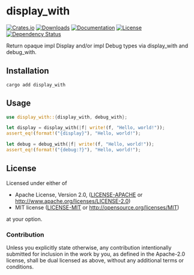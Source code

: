 # display_with

[![Crates.io](https://img.shields.io/crates/v/display_with)](https://crates.io/crates/display_with)
[![Downloads](https://img.shields.io/crates/d/display_with.svg)](https://crates.io/crates/display_with)
[![Documentation](https://docs.rs/display_with/badge.svg)](https://docs.rs/display_with)
[![License](https://img.shields.io/crates/l/display_with)](https://crates.io/crates/display_with)
[![Dependency Status](https://deps.rs/repo/github/JohnScience/display_with/status.svg)](https://deps.rs/repo/github/JohnScience/display_with)

Return opaque impl Display and/or impl Debug types via display_with and debug_with.

## Installation

```console
cargo add display_with
```

## Usage

```rust
use display_with::{display_with, debug_with};

let display = display_with(|f| write!(f, "Hello, world!"));
assert_eq!(format!("{display}"), "Hello, world!");

let debug = debug_with(|f| write!(f, "Hello, world!"));
assert_eq!(format!("{debug:?}"), "Hello, world!");
```

## License

Licensed under either of

* Apache License, Version 2.0, ([LICENSE-APACHE](LICENSE-APACHE) or <http://www.apache.org/licenses/LICENSE-2.0>)
* MIT license ([LICENSE-MIT](LICENSE-MIT) or <http://opensource.org/licenses/MIT>)

at your option.

### Contribution

Unless you explicitly state otherwise, any contribution intentionally
submitted for inclusion in the work by you, as defined in the Apache-2.0
license, shall be dual licensed as above, without any additional terms or
conditions.
